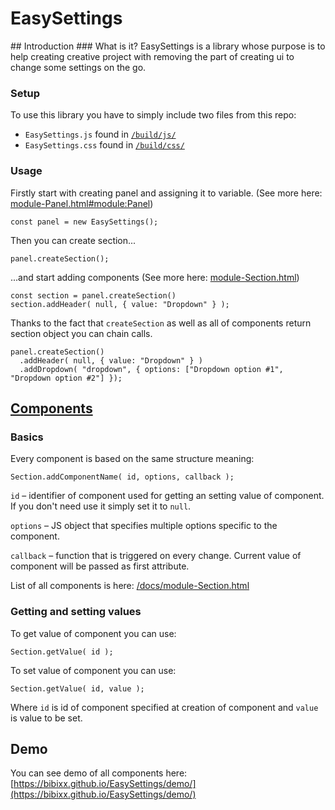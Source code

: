 <h1 class="page-title">EasySettings</h1>
## Introduction
### What is it?
EasySettings is a library whose purpose is to help creating creative project with removing the part of creating ui to change some settings on the go.

### Setup
To use this library you have to simply include two files from this repo:
 * `EasySettings.js` found in [`/build/js/`](https://github.com/bibixx/EasySettings/tree/master/build/js)
 * `EasySettings.css` found in [`/build/css/`](https://github.com/bibixx/EasySettings/tree/master/build/css)

### Usage
Firstly start with creating panel and assigning it to variable. (See more here: [module-Panel.html#module:Panel](https://bibixx.github.io/EasySettings/docs/module-Panel.html#module:Panel))

```
const panel = new EasySettings();
```

Then you can create section...
```
panel.createSection();
```
...and start adding components (See more here: [module-Section.html](https://bibixx.github.io/EasySettings/docs/module-Section.html))
```
const section = panel.createSection()
section.addHeader( null, { value: "Dropdown" } );
```

Thanks to the fact that `createSection` as well as all of components return section object you can chain calls.

```
panel.createSection()
  .addHeader( null, { value: "Dropdown" } )
  .addDropdown( "dropdown", { options: ["Dropdown option #1", "Dropdown option #2"] });
```

## [Components](https://bibixx.github.io/EasySettings/docs/module-Section.html)
### Basics
Every component is based on the same structure meaning:
```
Section.addComponentName( id, options, callback );
```

`id` – identifier of component used for getting an setting value of component. If you don't need use it simply set it to `null`.

`options` – JS object that specifies multiple options specific to the component.

`callback` – function that is triggered on every change. Current value of component will be passed as first attribute.

List of all components is here: [/docs/module-Section.html](https://bibixx.github.io/EasySettings/docs/module-Section.html)

### Getting and setting values
To get value of component you can use:
```
Section.getValue( id );
```

To set value of component you can use:
```
Section.getValue( id, value );
```

Where `id` is id of component specified at creation of component and `value` is value to be set.

## Demo
You can see demo of all components here:
[https://bibixx.github.io/EasySettings/demo/](https://bibixx.github.io/EasySettings/demo/)
